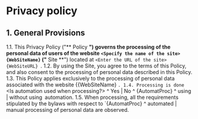 # Privacy policy
## 1. General Provisions
1.1. This Privacy Policy ("** Policy **") governs the processing of the personal data of users of the website `<Specify the name of the site> {WebSiteName}` ("** Site **") located at `<Enter the URL of the site> {WebSiteURL} `.
1.2. By using the Site, you agree to the terms of this Policy, and also consent to the processing of personal data described in this Policy.
1.3. This Policy applies exclusively to the processing of personal data associated with the website {{WebSiteName} `.
1.4. Processing is done `<Is automation used when processing?> ^ Yes | No ^ {AutomatProc} ^ using | without using` `automation.
1.5. When processing, all the requirements stipulated by the bylaws with respect to `{AutomatProc} ^ automated | manual processing of personal data are observed.

